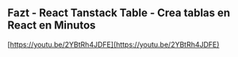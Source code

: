 ## Fazt - React Tanstack Table - Crea tablas en React en Minutos

[https://youtu.be/2YBtRh4JDFE](https://youtu.be/2YBtRh4JDFE)